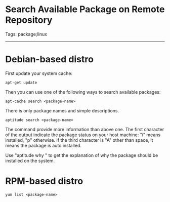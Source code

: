 # Search Available Package on Remote Repository
Tags: package;linux

------

# Debian-based distro

First update your system cache:

    apt-get update

Then you can use one of the following ways to search available packages:

    apt-cache search <package-name>

There is only package names and simple descriptions.

    aptitude search <package-name>

The command provide more information than above one. The first character of the output indicate the package status on your host machine: "i" means installed, "p" otherwise. If the third character is "A" other than space, it means the package is auto installed.

Use "aptitude why <package-name>" to get the explanation of why the package should be installed on the system.
 
# RPM-based distro

    yum list <package-name>
